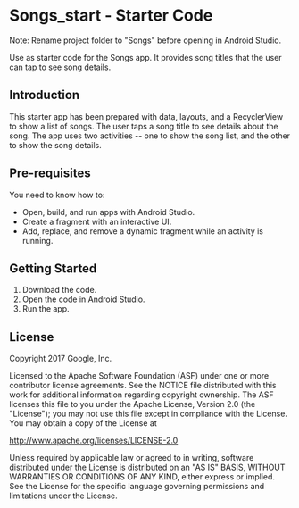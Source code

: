 Songs_start - Starter Code
==========================

Note: Rename project folder to "Songs" before opening
in Android Studio.

Use as starter code for the Songs app. It provides song titles
that the user can tap to see song details.

Introduction
------------

This starter app has been prepared with data, layouts, and a
RecyclerView to show a list of songs. The user taps a song
title to see details about the song. The app uses two
activities -- one to show the song list, and the other to show
the song details.

Pre-requisites
--------------

You need to know how to:
- Open, build, and run apps with Android Studio.
- Create a fragment with an interactive UI.
- Add, replace, and remove a dynamic fragment while an activity is running.

Getting Started
---------------

1. Download the code.
2. Open the code in Android Studio.
3. Run the app.

License
-------

Copyright 2017 Google, Inc.

Licensed to the Apache Software Foundation (ASF) under one or more contributor
license agreements.  See the NOTICE file distributed with this work for
additional information regarding copyright ownership.  The ASF licenses this
file to you under the Apache License, Version 2.0 (the "License"); you may not
use this file except in compliance with the License.  You may obtain a copy of
the License at

  http://www.apache.org/licenses/LICENSE-2.0

Unless required by applicable law or agreed to in writing, software
distributed under the License is distributed on an "AS IS" BASIS, WITHOUT
WARRANTIES OR CONDITIONS OF ANY KIND, either express or implied.  See the
License for the specific language governing permissions and limitations under
the License.
